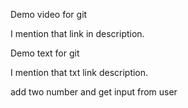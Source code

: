 Demo video for git 

I mention that link in description.


Demo text for git

I mention that txt link description.


add two number and get input from user